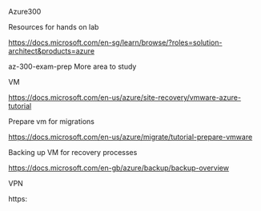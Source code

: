 Azure300


Resources for hands on lab 

https://docs.microsoft.com/en-sg/learn/browse/?roles=solution-architect&products=azure

az-300-exam-prep
More area to study


VM

https://docs.microsoft.com/en-us/azure/site-recovery/vmware-azure-tutorial

Prepare vm for migrations

https://docs.microsoft.com/en-us/azure/migrate/tutorial-prepare-vmware

Backing up VM for recovery processes

https://docs.microsoft.com/en-gb/azure/backup/backup-overview

VPN

https:
